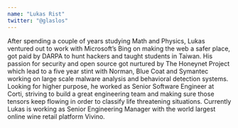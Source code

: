 ```yaml
---
name: "Lukas Rist"
twitter: "@glaslos"
---
```


After spending a couple of years studying Math and Physics, Lukas ventured out to work with Microsoft’s Bing on making the web a safer place, got paid by DARPA to hunt hackers and taught students in Taiwan. His passion for security and open source got nurtured by The Honeynet Project which lead to a five year stint with Norman, Blue Coat and Symantec working on large scale malware analysis and behavioral detection systems. Looking for higher purpose, he worked as Senior Software Engineer at Corti, striving to build a great engineering team and making sure those tensors keep flowing in order to classify life threatening situations. Currently Lukas is working as Senior Engineering Manager with the world largest online wine retail platform Vivino.
